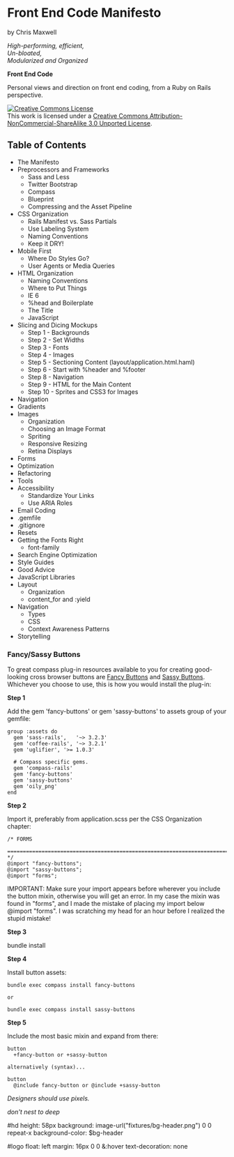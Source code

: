 Front End Code Manifesto
========================

by Chris Maxwell

*High-performing, efficient,*  
*Un-bloated,*  
*Modularized and Organized*

**Front End Code**


Personal views and direction on front end coding, from a Ruby on Rails perspective.

<a rel="license" href="http://creativecommons.org/licenses/by-nc-sa/3.0/">
  <img alt="Creative Commons License" style="border-width:0" src="http://i.creativecommons.org/l/by-nc-sa/3.0/88x31.png" /></a>
<br />This work is licensed under a 
<a rel="license" href="http://creativecommons.org/licenses/by-nc-sa/3.0/">Creative Commons Attribution-NonCommercial-ShareAlike 3.0 Unported License</a>.


Table of Contents
-----------------

- The Manifesto
- Preprocessors and Frameworks
  - Sass and Less
  - Twitter Bootstrap
  - Compass
  - Blueprint
  - Compressing and the Asset Pipeline
- CSS Organization
  - Rails Manifest vs. Sass Partials
  - Use Labeling System
  - Naming Conventions
  - Keep it DRY!
- Mobile First
  - Where Do Styles Go?
  - User Agents or Media Queries
- HTML Organization
  - Naming Conventions
  - Where to Put Things
  - IE 6
  - %head and Boilerplate
  - The Title
  - JavaScript
- Slicing and Dicing Mockups
  - Step 1 - Backgrounds
  - Step 2 - Set Widths
  - Step 3 - Fonts
  - Step 4 - Images
  - Step 5 - Sectioning Content (layout/application.html.haml)
  - Step 6 - Start with %header and %footer
  - Step 8 - Navigation
  - Step 9 - HTML for the Main Content
  - Step 10 - Sprites and CSS3 for Images
- Navigation
- Gradients
- Images
  - Organization
  - Choosing an Image Format
  - Spriting
  - Responsive Resizing
  - Retina Displays
- Forms
- Optimization
- Refactoring
- Tools
- Accessibility
  - Standardize Your Links
  - Use ARIA Roles
- Email Coding
- .gemfile
- .gitignore
- Resets
- Getting the Fonts Right
  - font-family
- Search Engine Optimization
- Style Guides
- Good Advice
- JavaScript Libraries
- Layout
  - Organization
  - content_for and :yield
- Navigation
  - Types
  - CSS
  - Context Awareness Patterns
- Storytelling


### Fancy/Sassy Buttons

To great compass plug-in resources available to you for creating good-looking cross browser buttons are [Fancy Buttons][] and [Sassy Buttons][]. Whichever you choose to use, this is how you would install the plug-in:

**Step 1**

Add the gem 'fancy-buttons' or gem 'sassy-buttons' to assets group of your gemfile:

    group :assets do
      gem 'sass-rails',   '~> 3.2.3'
      gem 'coffee-rails', '~> 3.2.1'
      gem 'uglifier', '>= 1.0.3'
    
      # Compass specific gems.
      gem 'compass-rails'
      gem 'fancy-buttons'
      gem 'sassy-buttons'
      gem 'oily_png'
    end

**Step 2**

Import it, preferably from application.scss per the CSS Organization chapter:

    /* FORMS
      ============================================================================ */
    @import "fancy-buttons";
    @import "sassy-buttons";
    @import "forms";

IMPORTANT: Make sure your import appears before wherever you include the button mixin, otherwise you will get an error. In my case the mixin was found in "forms", and I made the mistake of placing my import below @import "forms". I was scratching my head for an hour before I realized the stupid mistake!

**Step 3**

bundle install

**Step 4**

Install button assets:

    bundle exec compass install fancy-buttons
    
    or
    
    bundle exec compass install sassy-buttons

**Step 5**

Include the most basic mixin and expand from there:

    button
      +fancy-button or +sassy-button
    
    alternatively (syntax)...
    
    button
      @include fancy-button or @include +sassy-button

[Fancy Buttons]:        http://brandonmathis.com/projects/fancy-buttons/
[Sassy Buttons]:        http://jaredhardy.com/sassy-buttons/




*Designers should use pixels.*




*don't nest to deep*

#hd
  height: 58px
  background: image-url("fixtures/bg-header.png") 0 0 repeat-x
  background-color: $bg-header

#logo
  float: left
  margin: 16px 0  0
  &:hover
    text-decoration: none
